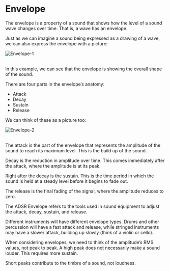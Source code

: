 # Envelope
The envelope is a property of a sound that shows how the level of a sound wave changes over time. That is, a wave has an envelope.

Just as we can imagine a sound being expressed as a drawing of a wave, we can also express the envelope with a picture:

![Envelope-1](https://github.com/user-attachments/assets/5ae92a55-5e0e-44e3-8714-3face32a68bf)
</br></br>

In this example, we can see that the envelope is showing the overall shape of the sound.

There are four parts in the envelope’s anatomy:
* Attack
* Decay
* Sustain
* Release

We can think of these as a picture too:

![Envelope-2](https://github.com/user-attachments/assets/e6f0156b-3516-4ce8-9c50-c12f65b106ce)
</br></br>


The attack is the part of the envelope that represents the amplitude of the sound to reach its maximum level. This is the build up of the sound.

Decay is the reduction in amplitude over time. This comes immediately after the attack, where the amplitude is at its peak.

Right after the decay is the sustain. This is the time period in which the sound is held at a steady level before it begins to fade out.

The release is the final fading of the signal, where the amplitude reduces to zero.

The ADSR Envelope refers to the tools used in sound equipment to adjust the attack, decay, sustain, and release.

Different instruments will have different envelope types. Drums and other percussion will have a fast attack and release, while stringed instruments may have a slower attack, building up slowly (think of a violin or cello).

When considering envelopes, we need to think of the amplitude’s RMS values, not peak to peak. A high peak does not necessarily make a sound louder. This requires more sustain.

Short peaks contribute to the timbre of a sound, not loudness.

